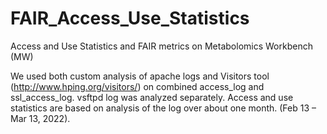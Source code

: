# FAIR_Access_Use_Statistics
Access and Use Statistics and FAIR metrics on Metabolomics Workbench (MW)

We used both custom analysis of apache logs and Visitors tool
(http://www.hping.org/visitors/) on combined access_log and ssl_access_log. vsftpd log was
analyzed separately. Access and use statistics are based on analysis of the log over about one month.
(Feb 13 – Mar 13, 2022).
